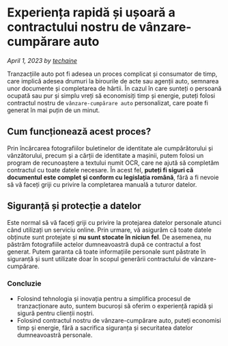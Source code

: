 # Experiența rapidă și ușoară a contractului nostru de vânzare-cumpărare auto

_April 1, 2023 by [techaine](/)_

Tranzacțiile auto pot fi adesea un proces complicat și consumator de timp, care implică adesea drumuri la birourile de acte sau agenții auto, semnarea unor documente și completarea de hârtii. În cazul în care sunteți o persoană ocupată sau pur și simplu vreți să economisiți timp și energie, puteți folosi contractul nostru de `vânzare-cumpărare auto` personalizat, care poate fi generat în mai puțin de un minut.

## Cum funcționează acest proces?
Prin încărcarea fotografiilor buletinelor de identitate ale cumpărătorului și vânzătorului, precum și a cărții de identitate a mașinii, putem folosi un program de recunoaștere a textului numit OCR, care ne ajută să completăm contractul cu toate datele necesare. În acest fel, **puteți fi siguri că documentul este complet și conform cu legislația română**, fără a fi nevoie să vă faceți griji cu privire la completarea manuală a tuturor datelor.



## Siguranță și protecție a datelor
Este normal să vă faceți griji cu privire la protejarea datelor personale atunci când utilizați un serviciu online. Prin urmare, vă asigurăm că toate datele obținute sunt protejate și **nu sunt stocate în niciun fel**. De asemenea, nu păstrăm fotografiile actelor dumneavoastră după ce contractul a fost generat. Putem garanta că toate informațiile personale sunt păstrate în siguranță și sunt utilizate doar în scopul generării contractului de vânzare-cumpărare.



### Concluzie
- Folosind tehnologia și inovația pentru a simplifica procesul de tranzacționare auto, suntem bucuroși să oferim o experiență rapidă și sigură pentru clienții noștri. 
- Folosind contractul nostru de vânzare-cumpărare auto, puteți economisi timp și energie, fără a sacrifica siguranța și securitatea datelor dumneavoastră personale.
